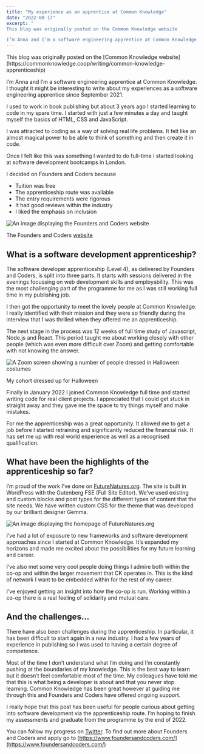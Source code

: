 ```yaml
---
title: "My experience as an apprentice at Common Knowledge"
date: "2022-08-17"
excerpt: "
This blog was originally posted on the Common Knowledge website

I’m Anna and I’m a software engineering apprentice at Common Knowledge. I thought it might be interesting to write about my experiences as a software engineering apprentice since September 2021."
---
```


<article>
This blog was originally posted on the [Common Knowledge website](https://commonknowledge.coop/writing/common-knowledge-apprenticeship)

I’m Anna and I’m a software engineering apprentice at Common Knowledge. I thought it might be interesting to write about my experiences as a software engineering apprentice since September 2021.

I used to work in book publishing but about 3 years ago I started learning to code in my spare time. I started with just a few minutes a day and taught myself the basics of HTML, CSS and JavaScript.

I was attracted to coding as a way of solving real life problems. It felt like an almost magical power to be able to think of something and then create it in code.

Once I felt like this was something I wanted to do full-time I started looking at software development bootcamps in London.

I decided on Founders and Coders because

- Tuition was free
- The apprenticeship route was available
- The entry requirements were rigorous
- It had good reviews within the industry
- I liked the emphasis on inclusion

![An image displaying the Founders and Coders website](./FAC.png)

The Founders and Coders [website](https://www.foundersandcoders.com/)

<h2> What is a software development apprenticeship? </h2>

The software developer apprenticeship (Level 4), as delivered by Founders and Coders, is split into three parts. It starts with sessions delivered in the evenings focussing on web development skills and employability. This was the most challenging part of the programme for me as I was still working full time in my publishing job.

I then got the opportunity to meet the lovely people at Common Knowledge. I really identified with their mission and they were so friendly during the interview that I was thrilled when they offered me an apprenticeship.

The next stage in the process was 12 weeks of full time study of Javascript, Node.js and React. This period taught me about working closely with other people (which was even more difficult over Zoom) and getting comfortable with not knowing the answer.

![A Zoom screen showing a number of people dressed in Halloween costumes](./cohort.png)

My cohort dressed up for Halloween

Finally in January 2022 I joined Common Knowledge full time and started writing code for real client projects. I appreciated that I could get stuck in straight away and they gave me the space to try things myself and make mistakes.

For me the apprenticeship was a great opportunity. It allowed me to get a job before I started retraining and significantly reduced the financial risk. It has set me up with real world experience as well as a recognised qualification.

<h2> What have been the highlights of the apprenticeship so far? </h2>

I’m proud of the work I’ve done on [FutureNatures.org](http://futurenatures.org/). The site is built in WordPress with the Gutenberg FSE (Full Site Editor). We’ve used existing and custom blocks and post types for the different types of content that the site needs. We have written custom CSS for the theme that was developed by our brilliant designer Gemma.

![An image displaying the homepage of FutureNatures.org](./FutureNatures.png)

I’ve had a lot of exposure to new frameworks and software development approaches since I started at Common Knowledge. It’s expanded my horizons and made me excited about the possibilities for my future learning and career.

I’ve also met some very cool people doing things I admire both within the co-op and within the larger movement that CK operates in. This is the kind of network I want to be embedded within for the rest of my career.

I’ve enjoyed getting an insight into how the co-op is run. Working within a co-op there is a real feeling of solidarity and mutual care.

<h2> And the challenges… </h2>

There have also been challenges during the apprenticeship. In particular, it has been difficult to start again in a new industry. I had a few years of experience in publishing so I was used to having a certain degree of competence.

Most of the time I don’t understand what I’m doing and I’m constantly pushing at the boundaries of my knowledge. This is the best way to learn but it doesn’t feel comfortable most of the time. My colleagues have told me that this is what being a developer is about and that you never stop learning. Common Knowledge has been great however at guiding me through this and Founders and Coders have offered ongoing support.

I really hope that this post has been useful for people curious about getting into software development via the apprenticeship route. I’m hoping to finish my assessments and graduate from the programme by the end of 2022.

You can follow my progress on [Twitter](https://twitter.com/AnnaThereseCu). To find out more about Founders and Coders and apply go to [https://www.foundersandcoders.com/](https://www.foundersandcoders.com/)

</article>
